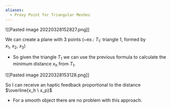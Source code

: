 ```yaml
---
aliases:
  - Proxy Point for Triangular Meshes
---
```


![[Pasted image 20220328152827.png]]

We can create a plane with 3 points (~ex.: $T_1$: triangle 1, formed by $x_1,\  x_2, \ x_3$)
- So given the triangle $T_1$ we can use the previous formula to calculate the minimum distance $x_h$ from $T_1$.

![[Pasted image 20220328153128.png]]

So I can receive an haptic feedback proportional to the distance $\overline{x_h \ x_p}$ 
- For a smooth object there are no problem with this approach.
